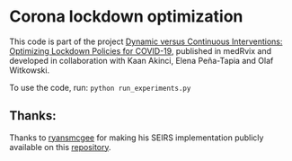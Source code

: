 # Corona lockdown optimization
This code is part of the project [Dynamic versus Continuous Interventions: Optimizing Lockdown Policies for COVID-19](https://www.medrxiv.org/content/10.1101/2021.03.10.21253324v1), published in medRvix and developed in collaboration with Kaan Akinci, Elena Peña-Tapia and Olaf Witkowski.

To use the code, run:
```python run_experiments.py```

## Thanks:
Thanks to [ryansmcgee](https://github.com/ryansmcgee) for making his SEIRS implementation publicly available on this [repository](https://github.com/ryansmcgee/seirsplus).

